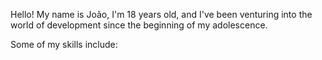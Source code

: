 Hello! My name is João, I'm 18 years old, and I've been venturing into the world of development since the beginning of my adolescence.

Some of my skills include:
<i class="devicon-python-plain-wordmark"></i><i class="devicon-cplusplus-plain"></i><i class="devicon-html5-plain"></i><i class="devicon-css3-plain"></i><i class="devicon-php-plain"></i>



